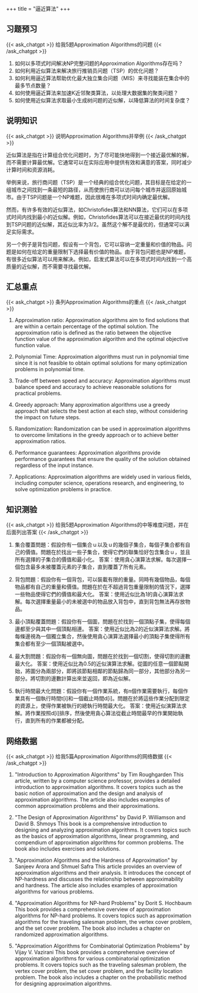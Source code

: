 +++
title = "逼近算法"
+++
## 习题预习
{{< ask_chatgpt >}}
给我5题Approximation Algorithms的问题
{{< /ask_chatgpt >}}



1. 如何以多项式时间解决NP完整问题的Approximation Algorithms存在吗？
2. 如何利用近似算法来解决旅行推销员问题（TSP）的优化问题？
3. 如何利用逼近算法帮助优化最大独立集合问题（MIS）来寻找能装在集合中的最多节点数量？
4. 如何使用逼近算法来加速K近邻聚类算法，以处理大数据集的聚类问题？
5. 如何使用近似算法求取最小生成树问题的近似解，以降低算法的时间复杂度？   

## 说明知识
{{< ask_chatgpt >}}
说明Approximation Algorithms并举例
{{< /ask_chatgpt >}}



近似算法是指在计算组合优化问题时，为了尽可能快地得到一个接近最优解的解，而不需要计算最优解。它通常可以在实际应用中提供有效和满意的答案，同时减少计算时间和资源消耗。

举例来说，旅行商问题（TSP）是一个经典的组合优化问题，其目标是在给定的一组城市之间找到一条最短的路径，从而使旅行商可以访问每个城市并返回原始城市。由于TSP问题是一个NP难题，因此很难在多项式时间内确定最优解。

然而，有许多有效的近似算法，如Christofides算法和NN算法，它们可以在多项式时间内找到最小的近似解。例如，Christofides算法可以在接近最优的时间内找到TSP问题的近似解，其近似比率为3/2。虽然这个解不是最优的，但通常可以满足实际需求。

另一个例子是背包问题，假设有一个背包，它可以容纳一定重量和价值的物品。问题是如何在给定的重量限制下选择最有价值的物品。由于背包问题也是NP难题，有很多近似算法可以用来解决。例如，启发式算法可以在多项式时间内找到一个高质量的近似解，而不需要寻找最优解。   

## 汇总重点
{{< ask_chatgpt >}}
条列Approximation Algorithms的重点
{{< /ask_chatgpt >}}



1. Approximation ratio: Approximation algorithms aim to find solutions that are within a certain percentage of the optimal solution. The approximation ratio is defined as the ratio between the objective function value of the approximation algorithm and the optimal objective function value.

2. Polynomial Time: Approximation algorithms must run in polynomial time since it is not feasible to obtain optimal solutions for many optimization problems in polynomial time.

3. Trade-off between speed and accuracy: Approximation algorithms must balance speed and accuracy to achieve reasonable solutions for practical problems.

4. Greedy approach: Many approximation algorithms use a greedy approach that selects the best action at each step, without considering the impact on future steps.

5. Randomization: Randomization can be used in approximation algorithms to overcome limitations in the greedy approach or to achieve better approximation ratios.

6. Performance guarantees: Approximation algorithms provide performance guarantees that ensure the quality of the solution obtained regardless of the input instance.

7. Applications: Approximation algorithms are widely used in various fields, including computer science, operations research, and engineering, to solve optimization problems in practice.   

## 知识测验
{{< ask_chatgpt >}}
给我5题Approximation Algorithms的中等难度问题，并在后面列出答案
{{< /ask_chatgpt >}}



1. 集合覆蓋問題：假設你有一個集合ｕ以及ｕ的幾個子集合，每個子集合都有自己的價值。問題在於找出一些子集合，使得它們的聯集恰好包含集合ｕ，並且所有選擇的子集合的價值和最小化。
答案：使用貪心演算法求解。每次選擇一個包含最多未被覆蓋元素的子集合，直到覆蓋了所有元素。

2. 背包問題：假設你有一個背包，可以裝載有限的重量。同時有幾個物品，每個物品都有自己的重量和價值。問題在於在不超過背包重量限制的情況下，選擇一些物品使得它們的價值和最大化。
答案：使用近似比為1的貪心演算法求解。每次選擇重量最小的未被選中的物品放入背包中，直到背包無法再存放物品。

3. 最小頂點覆蓋問題：假設你有一個圖，問題在於找到一個頂點子集，使得每個邊都至少與其中一個頂點相連。
答案：使用近似比為2的近似演算法求解。將每條邊視為一個獨立集合，然後使用貪心演算法選擇最小的頂點子集使得所有集合都有至少一個頂點被選中。 

4. 最大割問題：假設你有一個無向圖，問題在於找到一個切割，使得切割的邊數最大化。
答案：使用近似比為0.5的近似演算法求解。從圖的任意一個節點開始，將圖分為兩部分，即將該節點相鄰的節點歸為同一部分，其他部分為另一部分。將切割的邊數計算出來並返回，即為近似解。

5. 執行時間最大化問題：假設你有一個作業系統，有n個作業需要執行，每個作業具有一個執行時間t[i]和一個截止時間d[i]。問題在於將這些作業分配到限定的資源上，使得作業被執行的總執行時間最大化。
答案：使用近似演算法求解。將作業按照d[i]排序，然後使用貪心算法從截止時間最早的作業開始執行，直到所有的作業都被分配。   

## 网络数据
{{< ask_chatgpt >}}
给我5篇Approximation Algorithms的网络数据
{{< /ask_chatgpt >}}



1. "Introduction to Approximation Algorithms" by Tim Roughgarden
This article, written by a computer science professor, provides a detailed introduction to approximation algorithms. It covers topics such as the basic notion of approximation and the design and analysis of approximation algorithms. The article also includes examples of common approximation problems and their approximations.

2. "The Design of Approximation Algorithms" by David P. Williamson and David B. Shmoys
This book is a comprehensive introduction to designing and analyzing approximation algorithms. It covers topics such as the basics of approximation algorithms, linear programming, and compendium of approximation algorithms for common problems. The book also includes exercises and solutions.

3. "Approximation Algorithms and the Hardness of Approximation" by Sanjeev Arora and Shmuel Safra
This article provides an overview of approximation algorithms and their analysis. It introduces the concept of NP-hardness and discusses the relationship between approximability and hardness. The article also includes examples of approximation algorithms for various problems.

4. "Approximation Algorithms for NP-hard Problems" by Dorit S. Hochbaum
This book provides a comprehensive overview of approximation algorithms for NP-hard problems. It covers topics such as approximation algorithms for the traveling salesman problem, the vertex cover problem, and the set cover problem. The book also includes a chapter on randomized approximation algorithms.

5. "Approximation Algorithms for Combinatorial Optimization Problems" by Vijay V. Vazirani
This book provides a comprehensive overview of approximation algorithms for various combinatorial optimization problems. It covers topics such as the traveling salesman problem, the vertex cover problem, the set cover problem, and the facility location problem. The book also includes a chapter on the probabilistic method for designing approximation algorithms.   

